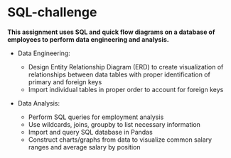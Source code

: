 # SQL-challenge

**This assignment uses SQL and quick flow diagrams on a database of employees to perform data engineering and analysis.**

* Data Engineering: 
  * Design Entity Relationship Diagram (ERD) to create visualization of relationships between data tables with proper identification of primary and foreign keys
  * Import individual tables in proper order to account for foreign keys

* Data Analysis: 
  * Perform SQL queries for employment analysis
  * Use wildcards, joins, groupby to list necessary information
  * Import and query SQL database in Pandas 
  * Construct charts/graphs from data to visualize common salary ranges and average salary by position 